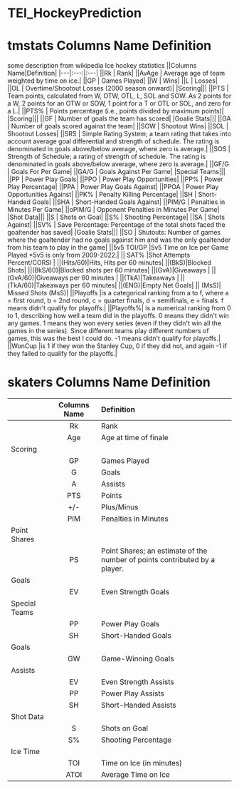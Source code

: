# TEI_HockeyPrediction

# tmstats Columns Name Definition
some description from wikipedia Ice hockey statistics
||Columns Name|Definition|
|---|:---:|:---|
||Rk | Rank|
||AvAge | Average age of team weighted by time on ice.|
||GP | Games Played|
||W | Wins|
||L | Losses|
||OL | Overtime/Shootout Losses (2000 season onward)|
|Scoring|||
||PTS | Team points, calculated from W, OTW, OTL, L, SOL and SOW. As 2 points for a W, 2 points for an OTW or SOW, 1 point for a T or OTL or SOL, and zero for a L.|
||PTS% | Points percentage (i.e., points divided by maximum points)|
|Scoring|||
||GF | Number of goals the team has scored|
|Goalie Stats|||
||GA | Number of goals scored against the team|
||SOW | Shootout Wins|
||SOL | Shootout Losses|
||SRS | Simple Rating System; a team rating that takes into account average goal differential and strength of schedule. The rating is denominated in goals above/below average, where zero is average.|
||SOS | Strength of Schedule; a rating of strength of schedule. The rating is denominated in goals above/below average, where zero is average.|
||GF/G | Goals For Per Game|
||GA/G | Goals Against Per Game|
|Special Teams|||
||PP | Power Play Goals|
||PPO | Power Play Opportunities|
||PP% | Power Play Percentage|
||PPA | Power Play Goals Against|
||PPOA | Power Play Opportunities Against|
||PK% | Penalty Killing Percentage|
||SH | Short-Handed Goals|
||SHA | Short-Handed Goals Against|
||PIM/G | Penalties in Minutes Per Game|
||oPIM/G | Opponent Penalties in Minutes Per Game|
|Shot Data|||
||S | Shots on Goal|
||S% | Shooting Percentage|
||SA | Shots Against|
||SV% | Save Percentage: Percentage of the total shots faced the goaltender has saved|
|Goalie Stats|||
||SO | Shutouts: Number of games where the goaltender had no goals against him and was the only goaltender from his team to play in the game|
||5v5 TOI/GP |5v5 Time on Ice per Game Played *5v5 is only from 2009-2022.|
|| SAT% |Shot Attempts Percent/CORSI |
||(Hits/60)|Hits, Hits per 60 minutes|
||(BkS)|Blocked Shots|
||(BkS/60)|Blocked shots per 60 minutes|
||(GvA)|Giveaways |
||(GvA/60)|Giveaways per 60 minutes |
||(TkA)|Takeaways |
||(TkA/60)|Takeaways per 60 minutes|
||(ENG)|Empty Net Goals|
|| (MsS)| Missed Shots (MsS)|
||Playoffs |is a categorical ranking from a to f, where a = first round, b = 2nd round, c = quarter finals, d = semifinals, e = finals. f means didn't qualify for playoffs.|
||Playoffs%| is a numerical ranking from 0 to 1, describing how well a team did in the playoffs. 0 means they didn't win any games. 1 means they won every series (even if they didn't win all the games in the series). Since different teams play different numbers of games, this was the best I could do. -1 means didn't qualify for playoffs.|
||WonCup |is 1 if they won the Stanley Cup, 0 if they did not, and again -1 if they failed to qualify for the playoffs.|

# skaters Columns Name Definition
||Columns Name|Definition|
|---|:---:|:---|
||Rk | Rank|
||Age | Age at time of finale|
|Scoring|||
||GP | Games Played|
||G | Goals|
||A | Assists|
||PTS | Points|
||+/- | Plus/Minus|
||PIM | Penalties in Minutes|
|Point Shares|||
||PS | Point Shares; an estimate of the number of points contributed by a player.|
|Goals|||
||EV | Even Strength Goals|
|Special Teams|||
||PP | Power Play Goals|
||SH | Short-Handed Goals|
|Goals|||
||GW | Game-Winning Goals|
|Assists|||
||EV | Even Strength Assists|
||PP | Power Play Assists|
||SH | Short-Handed Assists|
|Shot Data|||
||S | Shots on Goal|
||S% | Shooting Percentage|
|Ice Time|||
||TOI | Time on Ice (in minutes)|
||ATOI | Average Time on Ice|

